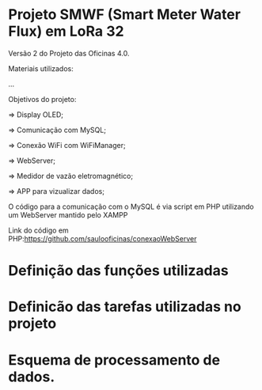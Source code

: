 # Projeto SMWF (Smart Meter Water Flux) em LoRa 32

Versão 2 do Projeto das Oficinas 4.0.

Materiais utilizados:

...

Objetivos do projeto:

=> Display OLED;

=> Comunicação com MySQL;

=> Conexão WiFi com WiFiManager;

=> WebServer;

=> Medidor de vazão eletromagnético;

=> APP para vizualizar dados;

O código para a comunicação com o MySQL é via script em PHP utilizando um WebServer mantido pelo XAMPP


Link do código em PHP:https://github.com/saulooficinas/conexaoWebServer


# Definição das funções utilizadas

# Definicão das tarefas utilizadas no projeto


# Esquema de processamento de dados.
